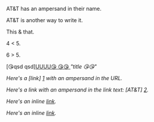 AT&T has an ampersand in their name.

AT&amp;T is another way to write it.

This & that.

4 < 5.

6 > 5.

[😘qsd qsd][UUUU😘 😘😘 <i>](example.com😘) "title 😘😘"

Here's a [link] [1] with an ampersand in the URL.

Here's a link with an ampersand in the link text: [AT&T] [2].

Here's an inline [link](/script?foo=1&bar=2).

Here's an inline [link](</script?foo=1&bar=2>).


[1]: http://example.com/?foo=1&bar=2
[2]: http://att.com/  "AT&T"